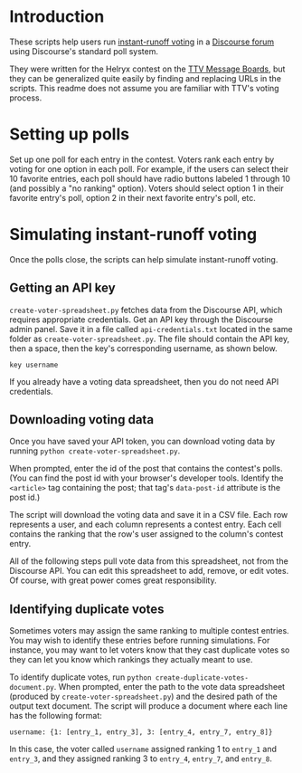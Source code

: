 # Introduction

These scripts help users run [instant-runoff voting](https://en.wikipedia.org/wiki/Instant-runoff_voting) in a [Discourse forum](https://www.discourse.org) using Discourse's standard poll system.

They were written for the Helryx contest on the [TTV Message Boards](https://board.ttvchannel.com/), but they can be generalized quite easily by finding and replacing URLs in the scripts. This readme does not assume you are familiar with TTV's voting process.


# Setting up polls

Set up one poll for each entry in the contest. Voters rank each entry by voting for one option in each poll. For example, if the users can select their 10 favorite entries, each poll should have radio buttons labeled 1 through 10 (and possibly a "no ranking" option). Voters should select option 1 in their favorite entry's poll, option 2 in their next favorite entry's poll, etc.


# Simulating instant-runoff voting

Once the polls close, the scripts can help simulate instant-runoff voting.

## Getting an API key

`create-voter-spreadsheet.py` fetches data from the Discourse API, which requires appropriate credentials. Get an API key through the Discourse admin panel. Save it in a file called `api-credentials.txt` located in the same folder as `create-voter-spreadsheet.py`. The file should contain the API key, then a space, then the key's corresponding username, as shown below.

```key username```

If you already have a voting data spreadsheet, then you do not need API credentials.

## Downloading voting data

Once you have saved your API token, you can download voting data by running `python create-voter-spreadsheet.py`.

When prompted, enter the id of the post that contains the contest's polls. (You can find the post id with your browser's developer tools. Identify the `<article>` tag containing the post; that tag's `data-post-id` attribute is the post id.)

The script will download the voting data and save it in a CSV file. Each row represents a user, and each column represents a contest entry. Each cell contains the ranking that the row's user assigned to the column's contest entry.

All of the following steps pull vote data from this spreadsheet, not from the Discourse API. You can edit this spreadsheet to add, remove, or edit votes. Of course, with great power comes great responsibility.

## Identifying duplicate votes

Sometimes voters may assign the same ranking to multiple contest entries. You may wish to identify these entries before running simulations. For instance, you may want to let voters know that they cast duplicate votes so they can let you know which rankings they actually meant to use.

To identify duplicate votes, run `python create-duplicate-votes-document.py`. When prompted, enter the path to the vote data spreadsheet (produced by `create-voter-spreadsheet.py`) and the desired path of the output text document. The script will produce a document where each line has the following format:

`username: {1: [entry_1, entry_3], 3: [entry_4, entry_7, entry_8]}`

In this case, the voter called `username` assigned ranking 1 to `entry_1` and `entry_3`, and they assigned ranking 3 to `entry_4`, `entry_7`, and `entry_8`.
